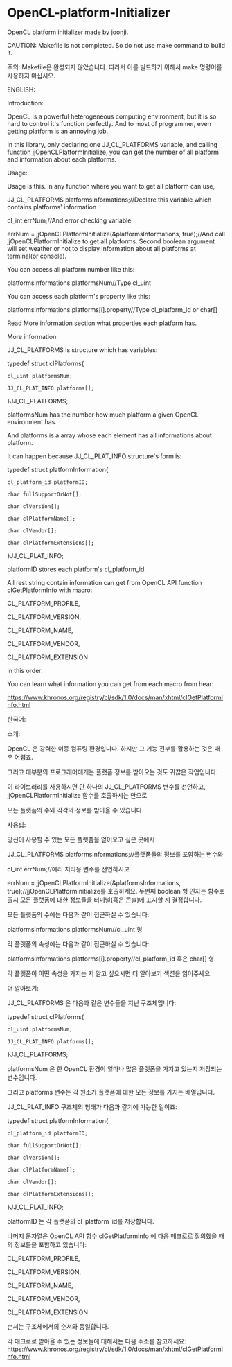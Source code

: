 # OpenCL-platform-Initializer
OpenCL platform initializer made by joonji.

CAUTION: Makefile is not completed. So do not use make command to build it.

주의: Makefile은 완성되지 않았습니다. 따라서 이를 빌드하기 위해서 make 명령어를 사용하지 마십시오.

ENGLISH:


  Introduction:
  
  OpenCL is a powerful heterogeneous computing environment, but it is so hard to control it's function perfectly.
  And to most of programmer, even getting platform is an annoying job.
  
  In this library, only declaring one JJ_CL_PLATFORMS variable, and calling function jjOpenCLPlatformInitialize,
  you can get the number of all platform and information about each platforms.
  
  
  
  
  
  Usage:
  
  Usage is this. in any function where you want to get all platform can use,
  
  
  JJ_CL_PLATFORMS platformsInformations;//Declare this variable which contains platforms' information
  
  cl_int errNum;//And error checking variable
  
  errNum = jjOpenCLPlatformInitialize(&platformsInformations, true);//And call jjOpenCLPlatformInitialize to get all platforms. Second boolean argument will set weather or not to display information about all platforms at terminal(or console).
  
  
  You can access all platform number like this:
  
  platformsInformations.platformsNum//Type cl_uint
  
  You can access each platform's property like this:
  
  platformsInformations.platforms[i].property//Type cl_platform_id or char[]
  
  
  Read More information section what properties each platform has.
  
  
  
  
  
  More information:
  
  JJ_CL_PLATFORMS is structure which has variables:
  
  typedef struct clPlatforms{
  
  	cl_uint platformsNum;
  	
  	JJ_CL_PLAT_INFO platforms[];
  	
  }JJ_CL_PLATFORMS;
  
  platformsNum has the number how much platform a given OpenCL environment has.
  
  And platforms is a array whose each element has all informations about platform.
  
  
  It can happen because JJ_CL_PLAT_INFO structure's form is:
  
  typedef struct platformInformation{
  
  	cl_platform_id platformID;
  	
  	char fullSupportOrNot[];
  	
  	char clVersion[];
  	
  	char clPlatformName[];
  	
  	char clVendor[];
  	
  	char clPlatformExtensions[];
  	
  }JJ_CL_PLAT_INFO;
  
  platformID stores each platform's cl_platform_id.
  
  All rest string contain information can get from OpenCL API function clGetPlatformInfo with macro:
  
  CL_PLATFORM_PROFILE,
  
  CL_PLATFORM_VERSION,
  
  CL_PLATFORM_NAME,
  
  CL_PLATFORM_VENDOR,
  
  CL_PLATFORM_EXTENSION
  
  in this order.
  
  You can learn what information you can get from each macro from hear:

https://www.khronos.org/registry/cl/sdk/1.0/docs/man/xhtml/clGetPlatformInfo.html
  


한국어:




  소개:
  
  OpenCL 은 강력한 이종 컴퓨팅 환경입니다. 하지만 그 기능 전부를 활용하는 것은 매우 어렵죠.
  
  그리고 대부분의 프로그래머에게는 플랫폼 정보를 받아오는 것도 귀찮은 작업입니다.
  
  이 라이브러리를 사용하시면 단 하나의 JJ_CL_PLATFORMS 변수를 선언하고, jjOpenCLPlatformInitialize 함수를 호출하시는 만으로
  
  모든 플랫폼의 수와 각각의 정보를 받아올 수 있습니다.
  
  
  
  
  
  사용법:
  
  당신이 사용할 수 있는 모든 플랫폼을 얻어오고 싶은 곳에서
  
  
  JJ_CL_PLATFORMS platformsInformations;//플랫폼들의 정보를 포함하는 변수와
  
  cl_int errNum;//에러 처리용 변수를 선언하시고
  
  errNum = jjOpenCLPlatformInitialize(&platformsInformations, true);//jjOpenCLPlatformInitialize를 호출하세요. 두번째 boolean 형 인자는 함수호출시 모든 플랫폼에 대한 정보들을 터미널(혹은 콘솔)에 표시할 지 결정합니다.
  
  
  모든 플랫폼의 수에는 다음과 같이 접근하실 수 있습니다:
  
  platformsInformations.platformsNum//cl_uint 형
  
  각 플랫폼의 속성에는 다음과 같이 접근하실 수 있습니다:
  
  platformsInformations.platforms[i].property//cl_platform_id 혹은 char[] 형
  
  
  각 플랫폼이 어떤 속성을 가지는 지 알고 싶으시면 더 알아보기 섹션을 읽어주세요.
  
  
  
  
  
  더 알아보기:
  
  JJ_CL_PLATFORMS 은 다음과 같은 변수들을 지닌 구조체입니다:
  
  typedef struct clPlatforms{
  
  	cl_uint platformsNum;
  	
  	JJ_CL_PLAT_INFO platforms[];
  	
  }JJ_CL_PLATFORMS;
  
  platformsNum 은 한 OpenCL 환경이 얼마나 많은 플랫폼을 가지고 있는지 저장되는 변수입니다.
  
  그리고 platforms 변수는 각 원소가 플랫폼에 대한 모든 정보를 가지는 배열입니다.
  
  JJ_CL_PLAT_INFO 구조체의 형태가 다음과 같기에 가능한 일이죠:
  
  typedef struct platformInformation{
  
  	cl_platform_id platformID;
  	
  	char fullSupportOrNot[];
  	
  	char clVersion[];
  	
  	char clPlatformName[];
  	
  	char clVendor[];
  	
  	char clPlatformExtensions[];
  	
  }JJ_CL_PLAT_INFO;
  
  platformID 는 각 플랫폼의 cl_platform_id를 저장합니다.
  
  나머지 문자열은 OpenCL API 함수 clGetPlatformInfo 에 다음 매크로로 질의했을 때의 정보들을 포함하고 있습니다:
  
  CL_PLATFORM_PROFILE,
  
  CL_PLATFORM_VERSION,
  
  CL_PLATFORM_NAME,
  
  CL_PLATFORM_VENDOR,
  
  CL_PLATFORM_EXTENSION
  
  순서는 구조체에서의 순서와 동일합니다.
  
  각 매크로로 받아올 수 있는 정보들에 대해서는 다음 주소를 참고하세요: https://www.khronos.org/registry/cl/sdk/1.0/docs/man/xhtml/clGetPlatformInfo.html
  
